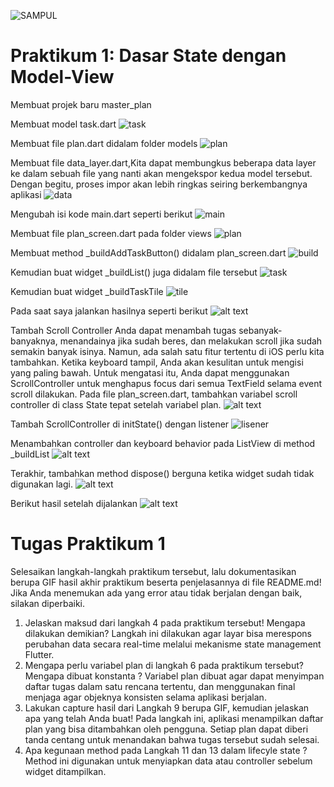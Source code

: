 ![SAMPUL](image.png)

# Praktikum 1: Dasar State dengan Model-View

Membuat projek baru master_plan

Membuat model task.dart
![task](image-1.png)

Membuat file plan.dart didalam folder models
![plan](image-2.png)

Membuat file data_layer.dart,Kita dapat membungkus beberapa data layer ke dalam sebuah file yang nanti akan mengekspor kedua model tersebut. Dengan begitu, proses impor akan lebih ringkas seiring berkembangnya aplikasi
![data](image-3.png)

Mengubah isi kode main.dart seperti berikut 
![main](image-4.png)

Membuat file plan_screen.dart pada folder views 
![plan](image-5.png)

Membuat method _buildAddTaskButton() didalam plan_screen.dart
![build](image-6.png)

Kemudian buat widget _buildList() juga didalam file tersebut
![task](image-7.png)

Kemudian buat widget _buildTaskTile
![tile](image-8.png)

Pada saat saya jalankan hasilnya seperti berikut 
![alt text](image-9.png)

Tambah Scroll Controller
Anda dapat menambah tugas sebanyak-banyaknya, menandainya jika sudah beres, dan melakukan scroll jika sudah semakin banyak isinya. Namun, ada salah satu fitur tertentu di iOS perlu kita tambahkan. Ketika keyboard tampil, Anda akan kesulitan untuk mengisi yang paling bawah. Untuk mengatasi itu, Anda dapat menggunakan ScrollController untuk menghapus focus dari semua TextField selama event scroll dilakukan. Pada file plan_screen.dart, tambahkan variabel scroll controller di class State tepat setelah variabel plan.
![alt text](image-10.png)

Tambah ScrollController di initState() dengan listener
![lisener](image-11.png)

Menambahkan controller dan keyboard behavior pada ListView di method _buildList
![alt text](image-12.png)

Terakhir, tambahkan method dispose() berguna ketika widget sudah tidak digunakan lagi.
![alt text](image-13.png)

Berikut hasil setelah dijalankan 
![alt text](image-14.png)

# Tugas Praktikum 1
Selesaikan langkah-langkah praktikum tersebut, lalu dokumentasikan berupa GIF hasil akhir praktikum beserta penjelasannya di file README.md! Jika Anda menemukan ada yang error atau tidak berjalan dengan baik, silakan diperbaiki.
1. Jelaskan maksud dari langkah 4 pada praktikum tersebut! Mengapa dilakukan demikian? Langkah ini dilakukan agar layar bisa merespons perubahan data secara real-time melalui mekanisme state management Flutter.
2. Mengapa perlu variabel plan di langkah 6 pada praktikum tersebut? Mengapa dibuat konstanta ? Variabel plan dibuat agar dapat menyimpan daftar tugas dalam satu rencana tertentu, dan menggunakan final menjaga agar objeknya konsisten selama aplikasi berjalan.
3. Lakukan capture hasil dari Langkah 9 berupa GIF, kemudian jelaskan apa yang telah Anda buat! Pada langkah ini, aplikasi menampilkan daftar plan yang bisa ditambahkan oleh pengguna.
Setiap plan dapat diberi tanda centang untuk menandakan bahwa tugas tersebut sudah selesai.
4. Apa kegunaan method pada Langkah 11 dan 13 dalam lifecyle state ? Method ini digunakan untuk menyiapkan data atau controller sebelum widget ditampilkan.
